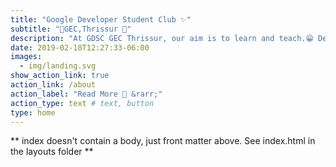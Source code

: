 ```yaml
---
title: "Google Developer Student Club ✨"
subtitle: "🪷GEC,Thrissur 🐘"
description: "At GDSC GEC Thrissur, our aim is to learn and teach.😁 Developers, designers and managers come together under one roof to create a community which inspires thousands. Join Us!🧑‍💻"
date: 2019-02-18T12:27:33-06:00
images:
  - img/landing.svg
show_action_link: true
action_link: /about
action_label: "Read More 📝 &rarr;"
action_type: text # text, button
type: home
---
```


** index doesn't contain a body, just front matter above.
See index.html in the layouts folder **

<script>
  document.addEventListener('DOMContentLoaded', function() {
    var title = document.querySelector('.title');
    var words = title.innerText.split(' ');

    title.innerHTML = words.map(function(word) {
      return '<span style="color: ' +  + ';">' + word + '</span>';
    }).join(' ');

 
    }
  });
</script>
